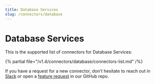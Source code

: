 ```yaml
---
title: Database Services
slug: /connectors/database
---
```


# Database Services

This is the supported list of connectors for Database Services:

{% partial file="/v1.4/connectors/database/connectors-list.md" /%}

If you have a request for a new connector, don't hesitate to reach out in [Slack](https://slack.meta-mart.org/) or
open a [feature request](https://github.com/meta-mart/MetaMart/issues/new/choose) in our GitHub repo.

